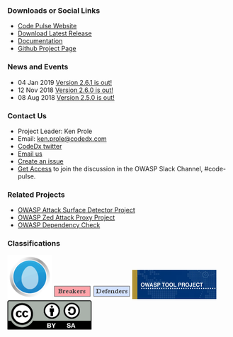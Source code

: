 ### Downloads or Social Links
* [Code Pulse Website](http://code-pulse.com/ "Code Pulse Website")
* [Download Latest Release](https://github.com/codedx/codepulse/releases "Code Pulse Releases")
* [Documentation](https://github.com/codedx/codepulse/wiki "Code Pulse Documentation")
* [Github Project Page](https://github.com/codedx/codepulse "Code Pulse Github Page")

### News and Events
* 04 Jan 2019 [Version 2.6.1 is out!](https://github.com/codedx/codepulse/releases/tag/v2.6.1)
* 12 Nov 2018 [Version 2.6.0 is out!](https://github.com/codedx/codepulse/releases/tag/v2.6.0)
* 08 Aug 2018 [Version 2.5.0 is out!](https://github.com/codedx/codepulse/releases/tag/v2.5.0)

### Contact Us
* Project Leader: Ken Prole
* Email: [ken.prole@codedx.com](mailto://ken.prole@codedx.com)
* [CodeDx twitter](https://twitter.com/codedx)
* [Email us](mailto://support@codedx.com)
* [Create an issue](https://github.com/codedx/codepulse/issues)
* [Get Access](https://coreruleset.org/20181003/owasp-crs-slack/) to join the discussion in the OWASP Slack Channel, #code-pulse.

### Related Projects
* [OWASP Attack Surface Detector Project](https://www2.owasp.org/www-project-attack-surface-detector/)
* [OWASP Zed Attack Proxy Project](https://www2.owasp.org/www-project-zap/)
* [OWASP Dependency Check](https://www2.owasp.org/www-project-dependency-check/)

### Classifications
[![New projects](assets/images/New_projects.png)](https://www.owasp.org/index.php/OWASP_Project_Stages#tab=Incubator_Projects)
![OWASP Breakers](assets/images/Owasp-breakers-small.png)
![OWASP Defenders](assets/images/Owasp-defenders-small.png)
![Project Type Files Tool](assets/images/Project_Type_Files_TOOL.png)
[![Creative Commons](assets/images/Cc-button-y-sa-small.png)](https://creativecommons.org/licenses/by-sa/3.0/)
